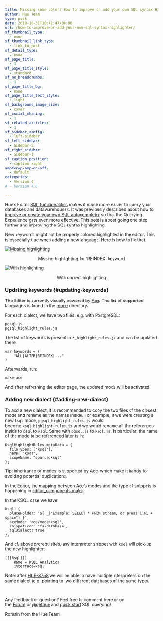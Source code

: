 ```yaml
---
title: Missing some color? How to improve or add your own SQL syntax Highlighter
author: Hue Team
type: post
date: 2019-10-31T10:42:47+00:00
url: /how-to-improve-or-add-your-own-sql-syntax-highlighter/
sf_thumbnail_type:
  - none
sf_thumbnail_link_type:
  - link_to_post
sf_detail_type:
  - none
sf_page_title:
  - 1
sf_page_title_style:
  - standard
sf_no_breadcrumbs:
  - 1
sf_page_title_bg:
  - none
sf_page_title_text_style:
  - light
sf_background_image_size:
  - cover
sf_social_sharing:
  - 1
sf_related_articles:
  - 1
sf_sidebar_config:
  - left-sidebar
sf_left_sidebar:
  - Sidebar-2
sf_right_sidebar:
  - Sidebar-1
sf_caption_position:
  - caption-right
ampforwp-amp-on-off:
  - default
categories:
  - Version 4
# - Version 4.6

---
```

Hue&#8217;s Editor [SQL functionalities][1] makes it much more easier to query your databases and datawarehouses. It was previously described about how to [improve or create your own SQL autocompleter][2] so that the Querying Experience gets even more effective. This post is about going one step further and improving the SQL syntax highlighting.

New keywords might not be properly colored highlighted in the editor. This is especially true when adding a new language. Here is how to fix that.

<a href="https://cdn.gethue.com/docs/dev/syntax_highlighting_missing.png" data-featherlight="image"><img class="aligncenter" src="https://cdn.gethue.com/docs/dev/syntax_highlighting_missing.png" alt="Missing highlighting" /></a>

<p style="text-align: center;">
  Missing highlighting for ‘REINDEX’ keyword
</p>

<a href="https://cdn.gethue.com/docs/dev/syntax_highlighting_updated.png" data-featherlight="image"><img class="aligncenter" src="https://cdn.gethue.com/docs/dev/syntax_highlighting_updated.png" alt="With highlighting" /></a>

<p style="text-align: center;">
  With correct highlighting
</p>

### Updating keywords {#updating-keywords}

The Editor is currently visually powered by [Ace][3]. The list of supported languages is found in the [mode][4] directory.

For each dialect, we have two files. e.g. with PostgreSQL:

<pre><code class="bash">pgsql.js
pgsql_highlight_rules.js
</code></pre>

The list of keywords is present in `*_highlight_rules.js` and can be updated there.

<pre><code class="javascript">var keywords = (
    "ALL|ALTER|REINDEX|..."
)
</code></pre>

Afterwards, run:

<pre><code class="bash">make ace
</code></pre>

And after refreshing the editor page, the updated mode will be activated.

### Adding new dialect {#adding-new-dialect}

To add a new dialect, it is recommended to copy the two files of the closest mode and rename all the names inside. For example, if we were creating a new `ksql` mode, `pgsql_highlight_rules.js` would become `ksql_highlight_rules.js` and we would rename all the references inside to `psql` to `ksql`. Same with `pgsql.js` to `ksql.js`. In particular, the name of the mode to be referenced later is in:

<pre><code class="javascript">KsqlHighlightRules.metaData = {
  fileTypes: ["ksql"],
  name: "ksql",
  scopeName: "source.ksql"
};
</code></pre>

Tip: inheritance of modes is supported by Ace, which make it handy for avoiding potential duplications.

In the Editor, the mapping between Ace’s modes and the type of snippets is happening in [editor_components.mako][5].

In the KSQL case we have:

<pre><code class="javascript">ksql: {
  placeHolder: '${ _("Example: SELECT * FROM stream, or press CTRL + space") }',
  aceMode: 'ace/mode/ksql',
  snippetIcon: 'fa-database',
  sqlDialect: true
},
</code></pre>

And cf. above [prerequisites][6], any interpreter snippet with `ksql` will pick-up the new highlighter:

<pre><code class="bash">[[[ksql]]]
    name = KSQL Analytics
    interface=ksql
</code></pre>

Note: after [HUE-8758][7] we will be able to have multiple interpreters on the same dialect (e.g. pointing to two different databases of the same type).

&nbsp;

Any feedback or question? Feel free to comment here or on the <a href="https://discourse.gethue.com/">Forum</a> or <a href="https://twitter.com/gethue">@gethue</a> and <a href="https://docs.gethue.com/quickstart/">quick start</a> SQL querying!

Romain from the Hue Team

 [1]: https://docs.gethue.com/user/querying/
 [2]: https://docs.gethue.com/developer/development/#sql-parsers
 [3]: https://ace.c9.io/
 [4]: https://github.com/cloudera/hue/tree/master/tools/ace-editor/lib/ace/mode
 [5]: https://github.com/cloudera/hue/blob/master/desktop/libs/notebook/src/notebook/templates/editor_components.mako#L2118
 [6]: http://localhost:1313/developer/development/#sql-parsers#prerequisites
 [7]: https://issues.cloudera.org/browse/HUE-8758
